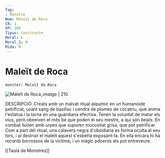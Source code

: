 ```yaml
---
Tag:
- Monstre
Nom: Maleït de Roca
CR: 1
XP: 200
Tipus: Constructe
Moral: L
Moral_2: M
Mida: M
---
```

# Maleït de Roca

```statblock
monster: Maleït de Roca
```

![Maleït de Roca_imatge | 210](https://static.wikia.nocookie.net/penrith/images/6/65/Stone-cursed.jpg/revision/latest?cb&#x3D;20190910165142)

DESCRIPCIÓ: 
Creats amb un malvat ritual alquímic en un humanoide petrificat, usant sang de basilisc i cendra de plomes de cocatriu, que anima l'estàtua i la torna en una guardiana efectiva. Tenen la voluntat de matar els vius, però obeeixen el més bé que poden el seu mestre, a qui són lleials. En combat lluiten amb urpes que supuren mucositat grisa, que pot petrificar. Com a part del ritual, una calavera negra d'obsidiana es forma oculta al seu tors, i al destruir el maleït aquest s'esberla exposant-la. En ella encara hi ha records borrossos de la víctima, i un màgic pdoerós els pot entreveure. 

[[Taula de Monstres]]